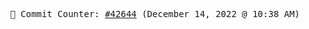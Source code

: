 <p align="center">
    <samp>
        📮 Commit Counter: <a href="https://github.com/Javascript-void0/Javascript-void0/commits/main">#42644</a> (December 14, 2022 @ 10:38 AM)
    </samp>
</p>